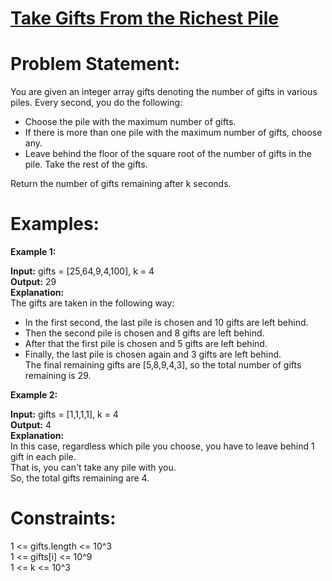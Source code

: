 # [Take Gifts From the Richest Pile](https://github.com/surya8980/December-2024-Daily-Problems/blob/main/LeetCode/11-Dec-2024/Maximum%20Beauty%20of%20an%20Array%20After%20Applying%20Operation.java)
# Problem Statement:
You are given an integer array gifts denoting the number of gifts in various piles. Every second, you do the following:  

- Choose the pile with the maximum number of gifts.
- If there is more than one pile with the maximum number of gifts, choose any.
- Leave behind the floor of the square root of the number of gifts in the pile. Take the rest of the gifts.
 
Return the number of gifts remaining after k seconds.   

# Examples: 

**Example 1:**  

**Input:** gifts = [25,64,9,4,100], k = 4  
**Output:** 29  
**Explanation:**  
The gifts are taken in the following way:    
- In the first second, the last pile is chosen and 10 gifts are left behind.  
- Then the second pile is chosen and 8 gifts are left behind.  
- After that the first pile is chosen and 5 gifts are left behind.  
- Finally, the last pile is chosen again and 3 gifts are left behind.  
The final remaining gifts are [5,8,9,4,3], so the total number of gifts remaining is 29.  

**Example 2:**    

**Input:** gifts = [1,1,1,1], k = 4  
**Output:** 4  
**Explanation:**   
In this case, regardless which pile you choose, you have to leave behind 1 gift in each pile.   
That is, you can't take any pile with you.    
So, the total gifts remaining are 4.      
 

# Constraints:

1 <= gifts.length <= 10^3  
1 <= gifts[i] <= 10^9  
1 <= k <= 10^3  
